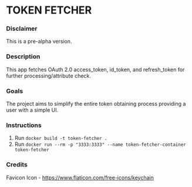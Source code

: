 # TOKEN FETCHER

### Disclaimer
This is a pre-alpha version.

### Description
This app fetches OAuth 2.0 access_token, id_token, and refresh_token for further processing/attribute check.

### Goals
The project aims to simplify the entire token obtaining process providing a user with a simple UI.

### Instructions
1. Run `docker build -t token-fetcher .`
2. Run `docker run --rm -p "3333:3333" --name token-fetcher-container token-fetcher`

### Credits
Favicon Icon - https://www.flaticon.com/free-icons/keychain